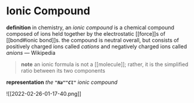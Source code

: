 # Ionic Compound

**definition** in chemistry, an _ionic compound_ is a chemical compound composed of ions held together by the electrostatic [[force]]s of [[bond#ionic bond]]s. the compound is neutral overall, but consists of positively charged ions called _cations_ and negatively charged ions called _anions_ &mdash; Wikipedia

> **note** an ionic formula is not a [[molecule]]; rather, it is the simplified ratio between its two components

**representation** _the **`"Na""Cl"`** ionic compound_

![[2022-02-26-01-17-40.png]]
